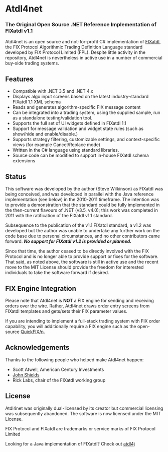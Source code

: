 # Atdl4net

### The Original Open Source .NET Reference Implementation of FIXatdl v1.1

Atdl4net is an open source and not-for-profit C# implementation of [FIXatdl](https://www.fixtrading.org/standards/fixatdl/), the FIX Protocol Algorithmic Trading Definition Language standard developed by FIX Protocol Limited (FPL).  Despite little activity in the repository, Atdl4net is nevertheless in active use in a number of commercial buy-side trading systems.

## Features

* Compatible with .NET 3.5 and .NET 4.x
* Displays algo input screens based on the latest industry-standard FIXatdl 1.1 XML schema
* Reads and generates algorithm-specific FIX message content
* Can be integrated into a trading system, using the supplied sample, run as a standalone testing/validation tool.
* Supports the full set of UI widgets defined in FIXatdl 1.1
* Support for message validation and widget state rules (such as show/hide and enable/disable.)
* Supports strategy filtering, customizable settings, and context-specific views (for example Cancel/Replace mode)
* Written in the C# language using standard libraries.
* Source code can be modified to support in-house FIXatdl schema extensions

## Status

This software was developed by the author (Steve Wilkinson) as FIXatdl was being conceived, and was developed in parallel with the Java reference implementation (see below) in the 2010-2011 timeframe.  The intention was to provide a demonstration that the standard could be fully implemented in the then-current flavours of .NET (v3.5, v4.0); this work was completed in 2011 with the ratification of the FIXatdl v1.1 standard.

Subsequence to the publication of the v1.1 FIXatdl standard, a v1.2 was developed but the author was unable to undertake any further work on the code base due to personal circumstances, and no other contributors came forward.  ***No support for FIXatdl v1.2 is provided or planned.***

Since that time, the author ceased to be directly involved with the FIX Protocol and is no longer able to provide support or fixes for the software.  That said, as noted above, the software is still in active use and the recent move to the MIT License should provide the freedom for interested individuals to take the software forward if desired.

## FIX Engine Integration

Please note that Atdl4net is **NOT** a FIX engine for sending and receiving orders over the wire. Rather, Atdl4net draws order entry screens from FIXatdl templates and gets/sets their FIX parameter values.

If you are intending to implement a full-stack trading system with FIX order capability, you will additionally require a FIX engine such as the open-source [QuickFIX/n](http://quickfixn.org/).

## Acknowledgements

Thanks to the following people who helped make Atdl4net happen:

* Scott Atwell, American Century Investments
* [John Shields](https://github.com/johnnyshields)
* Rick Labs, chair of the FIXatdl working group

## License

Atdl4net was originally dual-licensed by its creator but commercial licensing was subsequently abandoned.  The software is now licensed under the MIT License.

FIX Protocol and FIXatdl are trademarks or service marks of FIX Protocol Limited

Looking for a Java implementation of FIXatdl? Check out [atdl4j](https://github.com/atdl4j/atdl4j)
